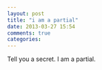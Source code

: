 ```yaml
---
layout: post
title: "i am a partial"
date: 2013-03-27 15:54
comments: true
categories:
---
```


Tell you a secret.
I am a partial.
